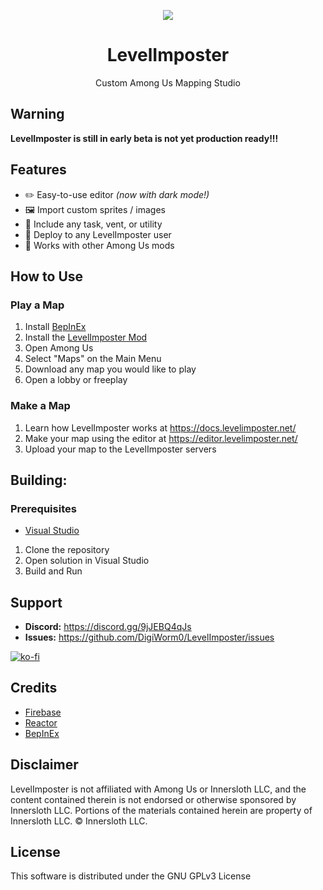 <p align="center">
  <img align="center" src="https://i.imgur.com/vwJmHIb.png">
  <h1 align="center">LevelImposter</h1>
</p>
<p align="center">
Custom Among Us Mapping Studio
</p>

## Warning
**LevelImposter is still in early beta is not yet production ready!!!**

## Features
- ✏️ Easy-to-use editor *(now with dark mode!)*
- 🖼️ Import custom sprites / images
- 🔧 Include any task, vent, or utility
- 🚀 Deploy to any LevelImposter user
- 🤝 Works with other Among Us mods

## How to Use

### Play a Map
1. Install [BepInEx](https://docs.reactor.gg/quick_start/install_bepinex)
2. Install the [LevelImposter Mod](https://github.com/DigiWorm0/LevelImposter/releases)
3. Open Among Us
4. Select "Maps" on the Main Menu
5. Download any map you would like to play
6. Open a lobby or freeplay

### Make a Map
1. Learn how LevelImposter works at https://docs.levelimposter.net/
2. Make your map using the editor at https://editor.levelimposter.net/
3. Upload your map to the LevelImposter servers

## Building:

### Prerequisites
- [Visual Studio](https://visualstudio.microsoft.com/)

1. Clone the repository
2. Open solution in Visual Studio
3. Build and Run

## Support
- **Discord:** https://discord.gg/9jJEBQ4qJs
- **Issues:** https://github.com/DigiWorm0/LevelImposter/issues

[![ko-fi](https://ko-fi.com/img/githubbutton_sm.svg)](https://ko-fi.com/X8X7DXBEC)

## Credits
- [Firebase](https://firebase.google.com/)
- [Reactor](https://docs.reactor.gg/)
- [BepInEx](https://github.com/BepInEx/BepInEx)

## Disclaimer
LevelImposter is not affiliated with Among Us or Innersloth LLC, and the content contained therein is not endorsed or otherwise sponsored by Innersloth LLC. Portions of the materials contained herein are property of Innersloth LLC. © Innersloth LLC.

## License
This software is distributed under the GNU GPLv3 License
